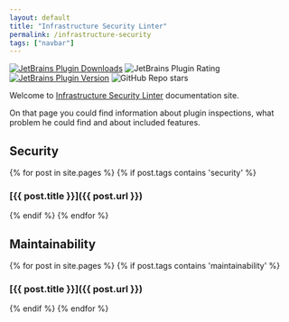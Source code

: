 ```yaml
---
layout: default
title: "Infrastructure Security Linter"
permalink: /infrastructure-security
tags: ["navbar"]
---
```

[![JetBrains Plugin Downloads](https://img.shields.io/jetbrains/plugin/d/dev.protsenko.security-linter)](https://plugins.jetbrains.com/plugin/25413-infrastructure-security)
![JetBrains Plugin Rating](https://img.shields.io/jetbrains/plugin/r/rating/dev.protsenko.security-linter)
[![JetBrains Plugin Version](https://img.shields.io/jetbrains/plugin/v/dev.protsenko.security-linter)](https://plugins.jetbrains.com/plugin/25413-infrastructure-security)
![GitHub Repo stars](https://img.shields.io/github/stars/NordCoderd/infrastructure-security)

Welcome to [Infrastructure Security Linter](https://github.com/NordCoderd/infrastructure-security) documentation site.

On that page you could find information about plugin inspections, what problem he could find and about included features.

## Security

{% for post in site.pages %}
{% if post.tags contains 'security' %}
### [{{ post.title }}]({{ post.url }})
{% endif %}
{% endfor %}

## Maintainability

{% for post in site.pages %}
{% if post.tags contains 'maintainability' %}
### [{{ post.title }}]({{ post.url }})
{% endif %}
{% endfor %}
